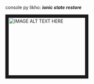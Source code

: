 console py likho: ***ionic state restore***



<a href="http://www.youtube.com/watch?feature=player_embedded&v=kVSIX14Irqc
" target="_blank"><img src="http://img.youtube.com/vi/kVSIX14Irqc/0.jpg" 
alt="IMAGE ALT TEXT HERE" width="240" height="180" border="10" /></a>
